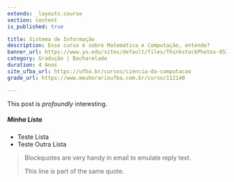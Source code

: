 ```yaml
---
extends: _layouts.course
section: content
is_published: true

title: Sistema de Informação
description: Esse curso é sobre Matemática e Computação, entende?
banner_url: https://www.yu.edu/sites/default/files/ThinkstockPhotos-853673106.jpg
category: Gradução | Bacharelado
duration: 4 Anos
site_ufba_url: https://ufba.br/cursos/ciencia-da-computacao
grade_url: https://www.meuhorarioufba.com.br/curso/112140

---
```


This post is *profoundly* interesting.

##### Minha Lista
* Teste Lista
* Teste Outra Lista

> Blockquotes are very handy in email to emulate reply text.
>
> This line is part of the same quote.
